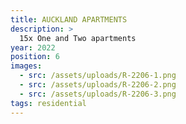 ```yaml
---
title: AUCKLAND APARTMENTS
description: >
  15x One and Two apartments
year: 2022
position: 6
images:
  - src: /assets/uploads/R-2206-1.png
  - src: /assets/uploads/R-2206-2.png
  - src: /assets/uploads/R-2206-3.png
tags: residential
---
```


